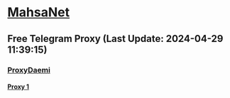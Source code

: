 
# [MahsaNet](https://t.me/mahsa_net)
## Free Telegram Proxy (Last Update: 2024-04-29 11:39:15)
### [ProxyDaemi](https://t.me/ProxyDaemi)
#### [Proxy 1](tg://proxy?server=89.41.181.118&port=443&secret=ee1603010200010001fc030386e24c3add76616e2e6e616a76612e636f6d)

    
